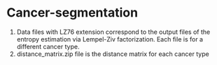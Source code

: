 # Cancer-segmentation

1) Data files with LZ76 extension correspond to the output files of the entropy estimation via Lempel-Ziv factorization. Each file is for a different cancer type. 
2) distance_matrix.zip file is the distance matrix for each cancer type
